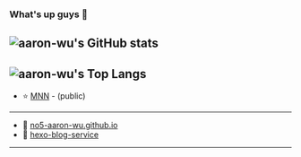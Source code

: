 ### What's up guys 👋
![aaron-wu's GitHub stats](https://github-readme-stats.vercel.app/api?username=no5-aaron-wu&show_icons=true&theme=merko)
---
![aaron-wu's Top Langs](https://github-readme-stats.vercel.app/api/top-langs/?username=no5-aaron-wu&layout=default&theme=merko&exclude_repo=no5-aaron-wu.github.io)
---
- :star: [MNN](https://github.com/no5-aaron-wu/MNN) - (public)
---
- :underage: [no5-aaron-wu.github.io](https://no5-aaron-wu.github.io/)
- :underage: [hexo-blog-service](https://github.com/no5-aaron-wu/hexo-blog-service)
---
<!---
no5-aaron-wu/no5-aaron-wu is a ✨ special ✨ repository because its `README.md` (this file) appears on your GitHub profile.
You can click the Preview link to take a look at your changes.
--->
